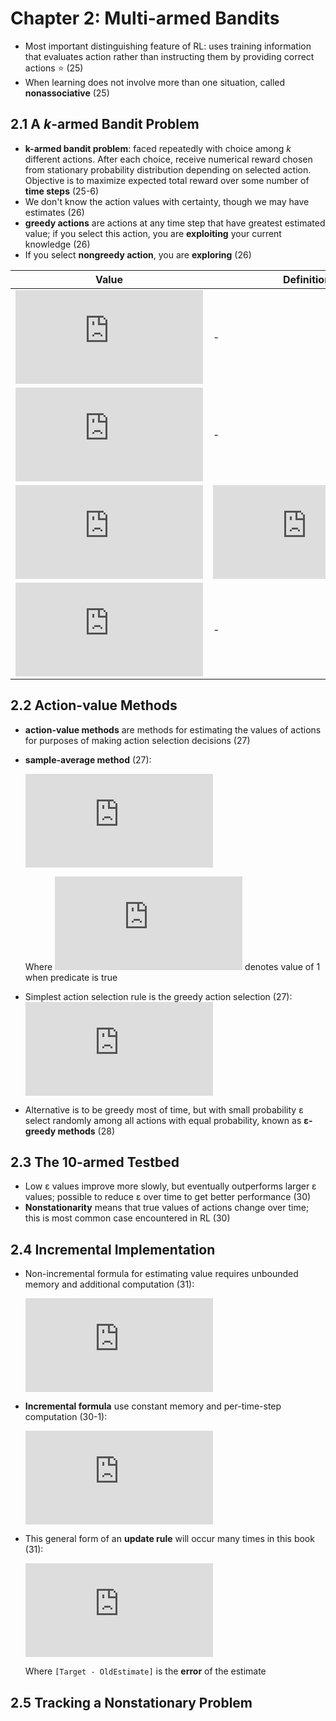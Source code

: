 # Chapter 2: Multi-armed Bandits

* Most important distinguishing feature of RL: uses training information that evaluates action rather than instructing them by providing correct actions :star: (25)
* When learning does not involve more than one situation, called **nonassociative** (25)

## 2.1 A *k*-armed Bandit Problem

* **k-armed bandit problem**: faced repeatedly with choice among *k* different actions. After each choice, receive numerical reward chosen from stationary probability distribution depending on selected action. Objective is to maximize expected total reward over some number of **time steps** (25-6)
* We don't know the action values with certainty, though we may have estimates (26)
* **greedy actions** are actions at any time step that have greatest estimated value; if you select this action, you are **exploiting** your current knowledge (26)
* If you select **nongreedy action**, you are **exploring** (26)

Value | Definition | Description
----- | ---------- | -----------
![A_t](https://latex.codecogs.com/svg.latex?%5Cbg_white%20A_%7Bt%7D) | - | action at time step *t*
![R_t](https://latex.codecogs.com/svg.latex?%5Cbg_white%20R_%7Bt%7D) | - | Reward based on action at time step *t*
![q_*(a)](https://latex.codecogs.com/svg.latex?%5Cbg_white%20q_%7B*%7D%28a%29) | ![Expected value of R_t given A_t = a](https://latex.codecogs.com/svg.latex?%5Cbg_white%20E%5BR_%7Bt%7D%20%7C%20A_%7Bt%7D%3Da%5D) | Value of arbitrary action *a*
![Q_t(a)](https://latex.codecogs.com/svg.latex?%5Cbg_white%20Q_%7Bt%7D%28a%29) | - | Estimated value of action *a* at time step *t*

## 2.2 Action-value Methods

* **action-value methods** are methods for estimating the values of actions for purposes of making action selection decisions (27)
* **sample-average method** (27):

  ![Definition of sample-average method](https://latex.codecogs.com/svg.latex?%5Cbg_white%20Q_%7Bt%7D%28a%29%20%5Cdoteq%20%5Cfrac%7B%20%5Csum_%7Bi%3D1%7D%5E%7Bt-1%7D%20R_%7Bi%7D%20%5Ccdot%201_%7BA_%7Bi%7D%3Da%7D%20%7D%7B%20%5Csum_%7Bi%3D1%7D%5E%7Bt-1%7D%201_%7BA_%7Bi%7D%3Da%7D%20%7D)

  Where ![1_predicate](https://latex.codecogs.com/svg.latex?%5Cbg_white%201_%7BA_%7Bi%7D%3Da%7D) denotes value of 1 when predicate is true
* Simplest action selection rule is the greedy action selection (27): ![Argmax of estimated value](https://latex.codecogs.com/svg.latex?%5Cbg_white%20A_%7Bt%7D%20%5Cdoteq%5Cunderset%7Ba%7D%7Bargmax%7D%20Q_%7Bt%7D%28a%29)
* Alternative is to be greedy most of time, but with small probability &#949; select randomly among all actions with equal probability, known as **&#949;-greedy methods** (28)

## 2.3 The 10-armed Testbed

* Low &#949; values improve more slowly, but eventually outperforms larger &#949; values; possible to reduce &#949; over time to get better performance (30)
* **Nonstationarity** means that true values of actions change over time; this is most common case encountered in RL (30)

## 2.4 Incremental Implementation

* Non-incremental formula for estimating value requires unbounded memory and additional computation (31):

  ![Non-incremental formula for sample average method](https://latex.codecogs.com/svg.latex?%5Cinline%20%5Cbg_white%20Q_%7Bn%7D%20%5Cdoteq%20%5Cfrac%7B%20R_%7B1%7D%20&plus;%20R_%7B2%7D%20&plus;%20...%20&plus;%20R_%7Bn-1%7D%20%7D%7B%20n%20-%201%20%7D)

* **Incremental formula** use constant memory and per-time-step computation (30-1):

  ![Incremental formula for sample average method](https://latex.codecogs.com/svg.latex?%5Cinline%20%5Cbg_white%20Q_%7Bn&plus;1%7D%20%3D%20Q_%7Bn%7D%20&plus;%20%5Cfrac%7B%201%20%7D%7B%20n%20%7D%20%5BR_%7Bn%7D%20-%20Q_%7Bn%7D%5D)

* This general form of an **update rule** will occur many times in this book (31):

  ![General form of update rule](https://latex.codecogs.com/svg.latex?%5Cinline%20%5Cbg_white%20NewEstimate%20%5Cleftarrow%20OldEstimate%20&plus;%20StepSize%20%5B%20Target%20-%20OldEstimate%20%5D)

  Where `[Target - OldEstimate]` is the **error** of the estimate

## 2.5 Tracking a Nonstationary Problem
